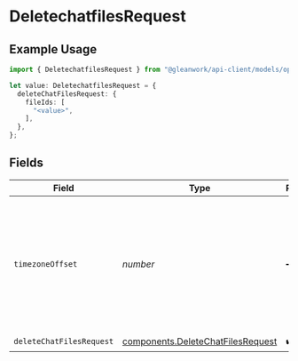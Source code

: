 # DeletechatfilesRequest

## Example Usage

```typescript
import { DeletechatfilesRequest } from "@gleanwork/api-client/models/operations";

let value: DeletechatfilesRequest = {
  deleteChatFilesRequest: {
    fileIds: [
      "<value>",
    ],
  },
};
```

## Fields

| Field                                                                                                      | Type                                                                                                       | Required                                                                                                   | Description                                                                                                |
| ---------------------------------------------------------------------------------------------------------- | ---------------------------------------------------------------------------------------------------------- | ---------------------------------------------------------------------------------------------------------- | ---------------------------------------------------------------------------------------------------------- |
| `timezoneOffset`                                                                                           | *number*                                                                                                   | :heavy_minus_sign:                                                                                         | The offset of the client's timezone in minutes from UTC. e.g. PDT is -420 because it's 7 hours behind UTC. |
| `deleteChatFilesRequest`                                                                                   | [components.DeleteChatFilesRequest](../../models/components/deletechatfilesrequest.md)                     | :heavy_check_mark:                                                                                         | N/A                                                                                                        |